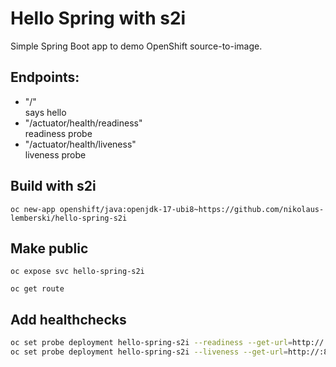 # Hello Spring with s2i

Simple Spring Boot app to demo OpenShift source-to-image.

## Endpoints:

* "/"  
says hello
* "/actuator/health/readiness"  
readiness probe
* "/actuator/health/liveness"  
liveness probe

## Build with s2i

`oc new-app openshift/java:openjdk-17-ubi8~https://github.com/nikolaus-lemberski/hello-spring-s2i`

## Make public

`oc expose svc hello-spring-s2i`

`oc get route`

## Add healthchecks

```bash
oc set probe deployment hello-spring-s2i --readiness --get-url=http://:8080/actuator/health/readiness --initial-delay-seconds=10 --period=5
oc set probe deployment hello-spring-s2i --liveness --get-url=http://:8080/actuator/health/liveness --initial-delay-seconds=10 --period=5```